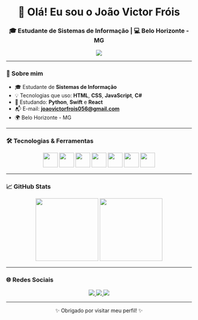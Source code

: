 <h1 align="center">👋 Olá! Eu sou o João Victor Fróis</h1>
<h3 align="center">🎓 Estudante de Sistemas de Informação | 💻 Belo Horizonte - MG</h3>

<p align="center">
  <img 
    src="https://readme-typing-svg.herokuapp.com?center=true&vCenter=true&color=3ABAF7&width=700&lines=Dev+FullStack+em+formação;Amante+de+tecnologia+e+inovação;Estudando+React,+Python+e+Swift"  
  />
</p>


---

### 🧠 Sobre mim

- 🎓 Estudante de **Sistemas de Informação**
- 💡 Tecnologias que uso: **HTML**, **CSS**, **JavaScript**, **C#**
- 🚀 Estudando: **Python**, **Swift** e **React**
- 📬 E-mail: **joaovictorfrois056@gmail.com**
- 🌍 Belo Horizonte - MG

---

### 🛠️ Tecnologias & Ferramentas

<div align="center">
  <img src="https://cdn.jsdelivr.net/gh/devicons/devicon/icons/html5/html5-original.svg" height="40" />
  <img src="https://cdn.jsdelivr.net/gh/devicons/devicon/icons/css3/css3-original.svg" height="40" />
  <img src="https://cdn.jsdelivr.net/gh/devicons/devicon/icons/javascript/javascript-original.svg" height="40" />
  <img src="https://cdn.jsdelivr.net/gh/devicons/devicon/icons/csharp/csharp-original.svg" height="40" />
  <img src="https://cdn.jsdelivr.net/gh/devicons/devicon/icons/python/python-original.svg" height="40" />
  <img src="https://cdn.jsdelivr.net/gh/devicons/devicon/icons/react/react-original.svg" height="40" />
  <img src="https://cdn.jsdelivr.net/gh/devicons/devicon/icons/swift/swift-original.svg" height="40" />
</div>

---

### 📈 GitHub Stats

<div align="center">
  <img height="170" src="https://github-readme-stats.vercel.app/api?username=JoaoFrois01&show_icons=true&theme=tokyonight&locale=pt-br" />
  <img height="170" src="https://github-readme-stats.vercel.app/api/top-langs/?username=JoaoFrois01&layout=compact&theme=tokyonight&locale=pt-br" />
</div>

---

### 🌐 Redes Sociais

<div align="center">
  <a href="https://github.com/JoaoFrois01" target="_blank">
    <img src="https://img.shields.io/badge/GitHub-100000?style=for-the-badge&logo=github&logoColor=white" />
  </a>
  <a href="mailto:joaovictorfrois056@gmail.com" target="_blank">
    <img src="https://img.shields.io/badge/Gmail-D14836?style=for-the-badge&logo=gmail&logoColor=white" />
  </a>
  <a href="https://www.linkedin.com/public-profile/settings?trk=d_flagship3_profile_self_view_public_profile" target="_blank">
    <img src="https://img.shields.io/badge/LinkedIn-0A66C2?style=for-the-badge&logo=linkedin&logoColor=white" />
  </a>
</div>

---

<p align="center">✨ Obrigado por visitar meu perfil! ✨</p>
